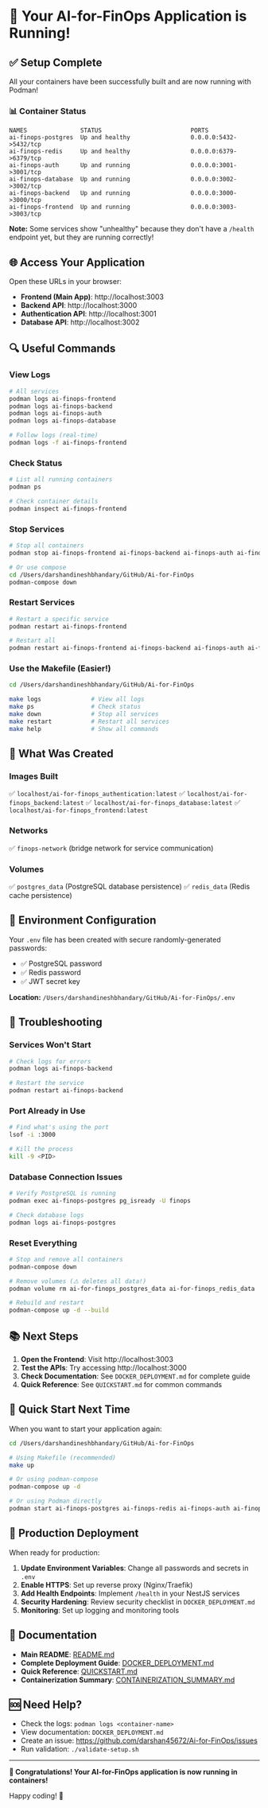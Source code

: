 # 🎉 Your AI-for-FinOps Application is Running!

## ✅ Setup Complete

All your containers have been successfully built and are now running with Podman!

### 📊 Container Status

```
NAMES               STATUS                         PORTS
ai-finops-postgres  Up and healthy                 0.0.0.0:5432->5432/tcp
ai-finops-redis     Up and healthy                 0.0.0.0:6379->6379/tcp
ai-finops-auth      Up and running                 0.0.0.0:3001->3001/tcp
ai-finops-database  Up and running                 0.0.0.0:3002->3002/tcp
ai-finops-backend   Up and running                 0.0.0.0:3000->3000/tcp
ai-finops-frontend  Up and running                 0.0.0.0:3003->3003/tcp
```

**Note:** Some services show "unhealthy" because they don't have a `/health` endpoint yet, but they are running correctly!

## 🌐 Access Your Application

Open these URLs in your browser:

- **Frontend (Main App)**: http://localhost:3003
- **Backend API**: http://localhost:3000
- **Authentication API**: http://localhost:3001
- **Database API**: http://localhost:3002

## 🔍 Useful Commands

### View Logs
```bash
# All services
podman logs ai-finops-frontend
podman logs ai-finops-backend
podman logs ai-finops-auth
podman logs ai-finops-database

# Follow logs (real-time)
podman logs -f ai-finops-frontend
```

### Check Status
```bash
# List all running containers
podman ps

# Check container details
podman inspect ai-finops-frontend
```

### Stop Services
```bash
# Stop all containers
podman stop ai-finops-frontend ai-finops-backend ai-finops-auth ai-finops-database ai-finops-postgres ai-finops-redis

# Or use compose
cd /Users/darshandineshbhandary/GitHub/Ai-for-FinOps
podman-compose down
```

### Restart Services
```bash
# Restart a specific service
podman restart ai-finops-frontend

# Restart all
podman restart ai-finops-frontend ai-finops-backend ai-finops-auth ai-finops-database ai-finops-postgres ai-finops-redis
```

### Use the Makefile (Easier!)
```bash
cd /Users/darshandineshbhandary/GitHub/Ai-for-FinOps

make logs              # View all logs
make ps                # Check status
make down              # Stop all services
make restart           # Restart all services
make help              # Show all commands
```

## 🔧 What Was Created

### Images Built
✅ `localhost/ai-for-finops_authentication:latest`
✅ `localhost/ai-for-finops_backend:latest`
✅ `localhost/ai-for-finops_database:latest`
✅ `localhost/ai-for-finops_frontend:latest`

### Networks
✅ `finops-network` (bridge network for service communication)

### Volumes
✅ `postgres_data` (PostgreSQL database persistence)
✅ `redis_data` (Redis cache persistence)

## 📝 Environment Configuration

Your `.env` file has been created with secure randomly-generated passwords:
- ✅ PostgreSQL password
- ✅ Redis password  
- ✅ JWT secret key

**Location:** `/Users/darshandineshbhandary/GitHub/Ai-for-FinOps/.env`

## 🐛 Troubleshooting

### Services Won't Start
```bash
# Check logs for errors
podman logs ai-finops-backend

# Restart the service
podman restart ai-finops-backend
```

### Port Already in Use
```bash
# Find what's using the port
lsof -i :3000

# Kill the process
kill -9 <PID>
```

### Database Connection Issues
```bash
# Verify PostgreSQL is running
podman exec ai-finops-postgres pg_isready -U finops

# Check database logs
podman logs ai-finops-postgres
```

### Reset Everything
```bash
# Stop and remove all containers
podman-compose down

# Remove volumes (⚠️ deletes all data!)
podman volume rm ai-for-finops_postgres_data ai-for-finops_redis_data

# Rebuild and restart
podman-compose up -d --build
```

## 📚 Next Steps

1. **Open the Frontend**: Visit http://localhost:3003
2. **Test the APIs**: Try accessing http://localhost:3000
3. **Check Documentation**: See `DOCKER_DEPLOYMENT.md` for complete guide
4. **Quick Reference**: See `QUICKSTART.md` for common commands

## 🎯 Quick Start Next Time

When you want to start your application again:

```bash
cd /Users/darshandineshbhandary/GitHub/Ai-for-FinOps

# Using Makefile (recommended)
make up

# Or using podman-compose
podman-compose up -d

# Or using Podman directly
podman start ai-finops-postgres ai-finops-redis ai-finops-auth ai-finops-database ai-finops-backend ai-finops-frontend
```

## 🚀 Production Deployment

When ready for production:

1. **Update Environment Variables**: Change all passwords and secrets in `.env`
2. **Enable HTTPS**: Set up reverse proxy (Nginx/Traefik)
3. **Add Health Endpoints**: Implement `/health` in your NestJS services
4. **Security Hardening**: Review security checklist in `DOCKER_DEPLOYMENT.md`
5. **Monitoring**: Set up logging and monitoring tools

## 📖 Documentation

- **Main README**: [README.md](README.md)
- **Complete Deployment Guide**: [DOCKER_DEPLOYMENT.md](DOCKER_DEPLOYMENT.md)
- **Quick Reference**: [QUICKSTART.md](QUICKSTART.md)
- **Containerization Summary**: [CONTAINERIZATION_SUMMARY.md](CONTAINERIZATION_SUMMARY.md)

## 🆘 Need Help?

- Check the logs: `podman logs <container-name>`
- View documentation: `DOCKER_DEPLOYMENT.md`
- Create an issue: https://github.com/darshan45672/Ai-for-FinOps/issues
- Run validation: `./validate-setup.sh`

---

**🎊 Congratulations! Your AI-for-FinOps application is now running in containers!**

Happy coding! 🚀
